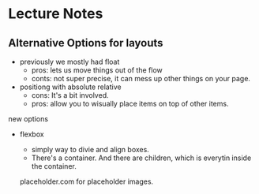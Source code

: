 # Lecture Notes

## Alternative Options for layouts
- previously we mostly had float
  - pros: lets us move things out of the flow
  - conts: not super precise, it can mess up other things on your page.
- positiong with absolute relative
  - cons: It's a bit involved.
  - pros: allow you to wisually place items on top of other items.

new options
- flexbox
  - simply way to divie and align boxes.
  - There's a container. And there are children, which is everytin inside the container.

  placeholder.com for placeholder images.